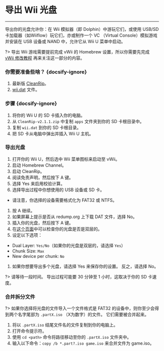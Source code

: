 # 导出 Wii 光盘
---
导出你的光盘允许你：在 Wii 模拟器（即 Dolphin）中游玩它们，或使用 USB/SD 卡加载器（如Wiiflow）玩它们，亦或制作一个 VC （Virtual Console）模拟游戏并安装在 USB 设备或 NAND 中，允许它从 Wii U 菜单中启动。

?> 导出 Wii 游戏需要提前完成 vWii 的 Homebrew 设置，所以你需要先完成 [vWii 修改教程](vwii-modding) 再来关注这一部分的内容。

### 你需要准备些啥？ {docsify-ignore}

1. 最新版 [CleanRip](https://github.com/emukidid/cleanrip/releases/download/2.1.1/CleanRip-v2.1.1.zip)。
1. [wii.dat](https://github.com/emukidid/cleanrip/releases/download/2.1.1/wii.dat) 文件。

### 步骤 {docsify-ignore}

1. 将你的 Wii U 的 SD 卡插入你的电脑。
1. 从 `CleanRip-v2.1.1.zip` 中复制 `apps` 文件夹到你的 SD 卡根目录中。
1. 复制 `wii.dat` 到你的 SD 卡根目录。
1. 把 SD 卡从电脑中弹出并插入 Wii U 主机。

### 导出光盘

1. 打开你的 Wii U，然后选中 Wii 菜单图标来启动至 vWii。
1. 启动 Homebrew Channel。
1. 启动 CleanRip。
1. 阅读免责声明，然后按下 A 键。
1. 选择 Yes 来启用校验计算。
1. 选择导出过程中你想使用的 USB 设备或 SD 卡。
 - 请注意，你选择的设备需要格式化为 FAT32 或 NTFS。
1. 按 A 继续。
1. 如果屏幕上提示是否从 redump.org 上下载 DAT 文件，选择 No。
1. 插入你的光盘，然后按下 A 键。
1. 在[这个页面](https://wiki.dolphin-emu.org/index.php?title=Category:Dual_Layer_Disc_games)中可以检查你的光盘是否是双层的。
1. 设定以下选项：
 - Dual Layer: `Yes/No`（如果你的光盘是双层的，请选择 `Yes`）
 - Chunk Size: `Max`
 - New device per chunk: `No`
1. 如果你想要导出多个光盘，请选择 Yes 来保存你的设置。 反之，请选择 No。

?> 请等待一段时间。 导出过程可能要 30 分钟至 1 小时，这取决于你的 SD 卡速度。

### 合并拆分文件

?> 如果你选择将光盘的文件导入一个文件格式是 FAT32 的设备中，则你至少会得到两个名字尾部为 `.partX.iso` （X为数字）的文件。 它们需要被合并起来。

1. 将以 `.partX.iso` 结尾文件名的文件复制到你的电脑上。
1. 打开命令提示符。
1. 使用 `cd <path>` 命令将路径移动至你的 `.partX.iso` 文件夹中。
1. 输入以下命令：`copy /b *.part?.iso game.iso` 来合并文件为 game.iso。
